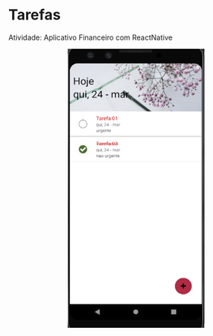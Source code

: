 # Tarefas
Atividade: Aplicativo Financeiro com ReactNative

<p align="center"><img width="270" height="550" src="./toReadMe/tarefas.jpg"></p>
